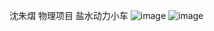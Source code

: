 沈朱熠 物理项目 盐水动力小车
![image](https://image.szysite.com/file/f7559a97c6cafeeb887bc.jpg)
![image](https://image.szysite.com/file/3ab247149d5a90195339d.jpg)
